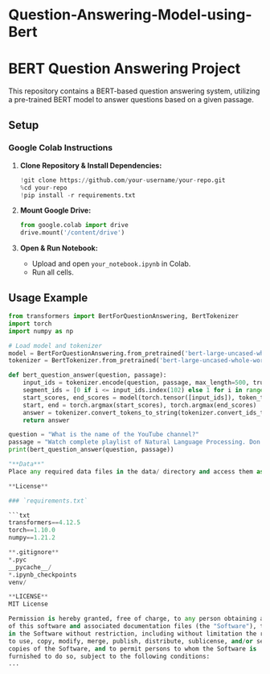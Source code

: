 # Question-Answering-Model-using-Bert
# BERT Question Answering Project

This repository contains a BERT-based question answering system, utilizing a pre-trained BERT model to answer questions based on a given passage.

## Setup

### Google Colab Instructions

1. **Clone Repository & Install Dependencies:**
    ```python
    !git clone https://github.com/your-username/your-repo.git
    %cd your-repo
    !pip install -r requirements.txt
    ```

2. **Mount Google Drive:**
    ```python
    from google.colab import drive
    drive.mount('/content/drive')
    ```

3. **Open & Run Notebook:**
    - Upload and open `your_notebook.ipynb` in Colab.
    - Run all cells.

## Usage Example

```python
from transformers import BertForQuestionAnswering, BertTokenizer
import torch
import numpy as np

# Load model and tokenizer
model = BertForQuestionAnswering.from_pretrained('bert-large-uncased-whole-word-masking-finetuned-squad')
tokenizer = BertTokenizer.from_pretrained('bert-large-uncased-whole-word-masking-finetuned-squad')

def bert_question_answer(question, passage):
    input_ids = tokenizer.encode(question, passage, max_length=500, truncation=True)
    segment_ids = [0 if i <= input_ids.index(102) else 1 for i in range(len(input_ids))]
    start_scores, end_scores = model(torch.tensor([input_ids]), token_type_ids=torch.tensor([segment_ids]))
    start, end = torch.argmax(start_scores), torch.argmax(end_scores)
    answer = tokenizer.convert_tokens_to_string(tokenizer.convert_ids_to_tokens(input_ids[start:end+1]))
    return answer

question = "What is the name of the YouTube channel?"
passage = "Watch complete playlist of Natural Language Processing. Don't forget to like, share and subscribe to my channel IG Tech Team."
print(bert_question_answer(question, passage))

"**Data**"
Place any required data files in the data/ directory and access them as needed.

**License**

### `requirements.txt`

```txt
transformers==4.12.5
torch==1.10.0
numpy==1.21.2

**.gitignore**
*.pyc
__pycache__/
*.ipynb_checkpoints
venv/

**LICENSE**
MIT License

Permission is hereby granted, free of charge, to any person obtaining a copy
of this software and associated documentation files (the "Software"), to deal
in the Software without restriction, including without limitation the rights
to use, copy, modify, merge, publish, distribute, sublicense, and/or sell
copies of the Software, and to permit persons to whom the Software is
furnished to do so, subject to the following conditions:
...

